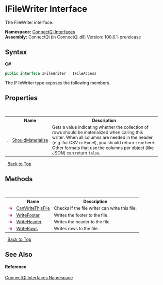 # IFileWriter Interface
 

The FileWriter interface.

**Namespace:**&nbsp;<a href="N_ConnectQl_Interfaces">ConnectQl.Interfaces</a><br />**Assembly:**&nbsp;ConnectQl (in ConnectQl.dll) Version: 100.0.1-prerelease

## Syntax

**C#**<br />
``` C#
public interface IFileWriter : IFileAccess
```

The IFileWriter type exposes the following members.


## Properties
&nbsp;<table><tr><th></th><th>Name</th><th>Description</th></tr><tr><td>![Public property](media/pubproperty.gif "Public property")</td><td><a href="P_ConnectQl_Interfaces_IFileWriter_ShouldMaterialize">ShouldMaterialize</a></td><td>
Gets a value indicating whether the collection of rows should be materialized when calling this writer. When all columns are needed in the header (e.g. for CSV or Excel), you should return `true` here. Other formats that use the columns per object (like JSON) can return `false`.</td></tr></table>&nbsp;
<a href="#ifilewriter-interface">Back to Top</a>

## Methods
&nbsp;<table><tr><th></th><th>Name</th><th>Description</th></tr><tr><td>![Public method](media/pubmethod.gif "Public method")</td><td><a href="M_ConnectQl_Interfaces_IFileWriter_CanWriteThisFile">CanWriteThisFile</a></td><td>
Checks if the file writer can write this file.</td></tr><tr><td>![Public method](media/pubmethod.gif "Public method")</td><td><a href="M_ConnectQl_Interfaces_IFileWriter_WriteFooter">WriteFooter</a></td><td>
Writes the footer to the file.</td></tr><tr><td>![Public method](media/pubmethod.gif "Public method")</td><td><a href="M_ConnectQl_Interfaces_IFileWriter_WriteHeader">WriteHeader</a></td><td>
Writes the header to the file.</td></tr><tr><td>![Public method](media/pubmethod.gif "Public method")</td><td><a href="M_ConnectQl_Interfaces_IFileWriter_WriteRows">WriteRows</a></td><td>
Writes rows to the file.</td></tr></table>&nbsp;
<a href="#ifilewriter-interface">Back to Top</a>

## See Also


#### Reference
<a href="N_ConnectQl_Interfaces">ConnectQl.Interfaces Namespace</a><br />